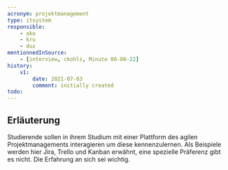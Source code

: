 ```yaml
---
acronym: projektmanagement
type: itsystem
responsible:
    - ako
    - kru
    - duz
mentionnedInSource: 
    - [interview, ckohls, Minute 00-00-22]   
history:
    v1:
        date: 2021-07-03
        comment: initially created
todo:
---
```


## Erläuterung

Studierende sollen in ihrem Studium mit einer Plattform des agilen Projektmanagements interagieren um diese kennenzulernen.
Als Beispiele werden hier Jira, Trello und Kanban erwähnt, eine spezielle Präferenz gibt es nicht. Die Erfahrung an sich sei wichtig.